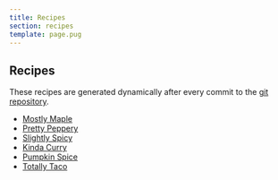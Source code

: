 ```yaml
---
title: Recipes
section: recipes
template: page.pug
---
```


Recipes
---

These recipes are generated dynamically after every commit to the <a href="https://github.com/thingsinjars/opensourcesnacks">git repository</a>.

  * [Mostly Maple](mostly-maple.html)
  * [Pretty Peppery](pretty-peppery.html)
  * [Slightly Spicy](slightly-spicy.html)
  * [Kinda Curry](kinda-curry.html)
  * [Pumpkin Spice](pumpkin-spice.html)
  * [Totally Taco](totally-taco.html)